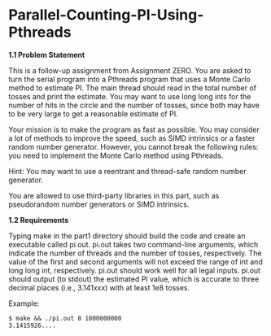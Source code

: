 # Parallel-Counting-PI-Using-Pthreads

**1.1 Problem Statement**

This is a follow-up assignment from Assignment ZERO. You are asked to turn the serial program into a Pthreads program that uses a Monte Carlo method to estimate PI. The main thread should read in the total number of tosses and print the estimate. You may want to use long long ints for the number of hits in the circle and the number of tosses, since both may have to be very large to get a reasonable estimate of PI.

Your mission is to make the program as fast as possible. You may consider a lot of methods to improve the speed, such as SIMD intrinsics or a faster random number generator. However, you cannot break the following rules: you need to implement the Monte Carlo method using Pthreads.

Hint: You may want to use a reentrant and thread-safe random number generator.

You are allowed to use third-party libraries in this part, such as pseudorandom number generators or SIMD intrinsics.

**1.2 Requirements**

Typing make in the part1 directory should build the code and create an executable called pi.out.
pi.out takes two command-line arguments, which indicate the number of threads and the number of tosses, respectively. The value of the first and second arguments will not exceed the range of int and long long int, respectively. pi.out should work well for all legal inputs.
pi.out should output (to stdout) the estimated PI value, which is accurate to three decimal places (i.e., 3.141xxx) with at least 1e8 tosses.

Example:

```
$ make && ./pi.out 8 1000000000
3.1415926....
```
